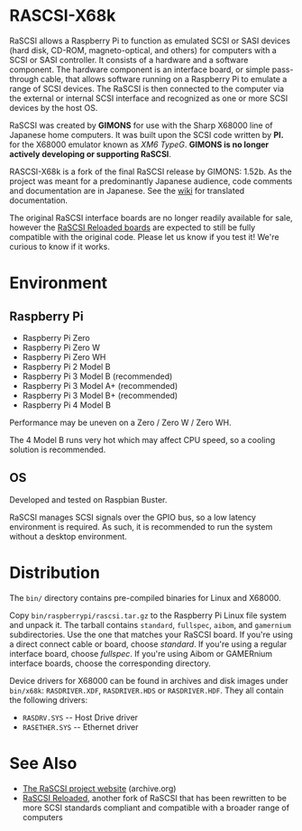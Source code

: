 # RASCSI-X68k
RaSCSI allows a Raspberry Pi to function as emulated SCSI or SASI devices (hard disk, CD-ROM, magneto-optical, and others) for computers with a SCSI or SASI controller. It consists of a hardware and a software component. The hardware component is an interface board, or simple pass-through cable, that allows software running on a Raspberry Pi to emulate a range of SCSI devices. The RaSCSI is then connected to the computer via the external or internal SCSI interface and recognized as one or more SCSI devices by the host OS.

RaSCSI was created by **GIMONS** for use with the Sharp X68000 line of Japanese home computers. It was built upon the SCSI code written by **PI.** for the X68000 emulator known as *XM6 TypeG*. **GIMONS is no longer actively developing or supporting RaSCSI**.

RASCSI-X68k is a fork of the final RaSCSI release by GIMONS: 1.52b. As the project was meant for a predominantly Japanese audience, code comments and documentation are in Japanese. See the [wiki](https://github.com/rdmark/RASCSI-X68k/wiki) for translated documentation.

The original RaSCSI interface boards are no longer readily available for sale, however the [RaSCSI Reloaded boards](https://github.com/akuker/RASCSI/wiki#where-can-i-get-one) are expected to still be fully compatible with the original code. Please let us know if you test it! We're curious to know if it works.

# Environment

## Raspberry Pi
- Raspberry Pi Zero
- Raspberry Pi Zero W
- Raspberry Pi Zero WH
- Raspberry Pi 2 Model B
- Raspberry Pi 3 Model B (recommended)
- Raspberry Pi 3 Model A+ (recommended)
- Raspberry Pi 3 Model B+ (recommended)
- Raspberry Pi 4 Model B

Performance may be uneven on a Zero / Zero W / Zero WH.

The 4 Model B runs very hot which may affect CPU speed, so a cooling solution is recommended.

## OS
Developed and tested on Raspbian Buster. 

RaSCSI manages SCSI signals over the GPIO bus, so a low latency environment is required. As such, it is recommended to run the system without a desktop environment.

# Distribution
The `bin/` directory contains pre-compiled binaries for Linux and X68000.

Copy `bin/raspberrypi/rascsi.tar.gz` to the Raspberry Pi Linux file system and unpack it. The tarball contains `standard`, `fullspec`, `aibom`, and `gamernium` subdirectories. Use the one that matches your RaSCSI board. If you're using a direct connect cable or board, choose *standard*. If you're using a regular interface board, choose *fullspec*. If you're using Aibom or GAMERnium interface boards, choose the corresponding directory.

Device drivers for X68000 can be found in archives and disk images under `bin/x68k`: `RASDRIVER.XDF`, `RASDRIVER.HDS` or `RASDRIVER.HDF`. They all contain the following drivers:

- `RASDRV.SYS` -- Host Drive driver
- `RASETHER.SYS` -- Ethernet driver

# See Also
- [The RaSCSI project website](https://web.archive.org/web/20220520151335/http://retropc.net/gimons/rascsi/) (archive.org)
- [RaSCSI Reloaded](https://github.com/akuker/RASCSI), another fork of RaSCSI that has been rewritten to be more SCSI standards compliant and compatible with a broader range of computers
